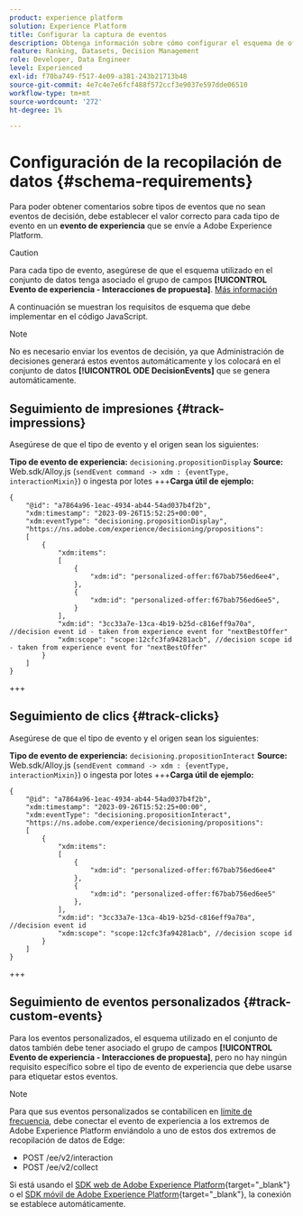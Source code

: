 ```yaml
---
product: experience platform
solution: Experience Platform
title: Configurar la captura de eventos
description: Obtenga información sobre cómo configurar el esquema de oferta para capturar eventos
feature: Ranking, Datasets, Decision Management
role: Developer, Data Engineer
level: Experienced
exl-id: f70ba749-f517-4e09-a381-243b21713b48
source-git-commit: 4e7c4e7e6fcf488f572ccf3e9037e597dde06510
workflow-type: tm+mt
source-wordcount: '272'
ht-degree: 1%

---
```


# Configuración de la recopilación de datos {#schema-requirements}

Para poder obtener comentarios sobre tipos de eventos que no sean eventos de decisión, debe establecer el valor correcto para cada tipo de evento en un **evento de experiencia** que se envíe a Adobe Experience Platform.

>[!CAUTION]
>
>Para cada tipo de evento, asegúrese de que el esquema utilizado en el conjunto de datos tenga asociado el grupo de campos **[!UICONTROL Evento de experiencia - Interacciones de propuesta]**. [Más información](create-dataset.md)

A continuación se muestran los requisitos de esquema que debe implementar en el código JavaScript.

>[!NOTE]
>
>No es necesario enviar los eventos de decisión, ya que Administración de decisiones generará estos eventos automáticamente y los colocará en el conjunto de datos **[!UICONTROL ODE DecisionEvents]**<!--to check--> que se genera automáticamente.

## Seguimiento de impresiones {#track-impressions}

Asegúrese de que el tipo de evento y el origen sean los siguientes:

**Tipo de evento de experiencia:** `decisioning.propositionDisplay`
**Source:** Web.sdk/Alloy.js (`sendEvent command -> xdm : {eventType, interactionMixin}`) o ingesta por lotes
+++**Carga útil de ejemplo:**

```
{
    "@id": "a7864a96-1eac-4934-ab44-54ad037b4f2b",
    "xdm:timestamp": "2023-09-26T15:52:25+00:00",
    "xdm:eventType": "decisioning.propositionDisplay",
    "https://ns.adobe.com/experience/decisioning/propositions":
    [
        {
            "xdm:items":
            [
                {
                    "xdm:id": "personalized-offer:f67bab756ed6ee4",
                },
                {
                    "xdm:id": "personalized-offer:f67bab756ed6ee5",
                }
            ],
            "xdm:id": "3cc33a7e-13ca-4b19-b25d-c816eff9a70a", //decision event id - taken from experience event for "nextBestOffer"
            "xdm:scope": "scope:12cfc3fa94281acb", //decision scope id - taken from experience event for "nextBestOffer"
        }
    ]
}
```

+++

## Seguimiento de clics {#track-clicks}

Asegúrese de que el tipo de evento y el origen sean los siguientes:

**Tipo de evento de experiencia:** `decisioning.propositionInteract`
**Source:** Web.sdk/Alloy.js (`sendEvent command -> xdm : {eventType, interactionMixin}`) o ingesta por lotes
+++**Carga útil de ejemplo:**

```
{
    "@id": "a7864a96-1eac-4934-ab44-54ad037b4f2b",
    "xdm:timestamp": "2023-09-26T15:52:25+00:00",
    "xdm:eventType": "decisioning.propositionInteract",
    "https://ns.adobe.com/experience/decisioning/propositions":
    [
        {
            "xdm:items":
            [
                {
                    "xdm:id": "personalized-offer:f67bab756ed6ee4"
                },
                {
                    "xdm:id": "personalized-offer:f67bab756ed6ee5"
                },
            ],
            "xdm:id": "3cc33a7e-13ca-4b19-b25d-c816eff9a70a", //decision event id
            "xdm:scope": "scope:12cfc3fa94281acb", //decision scope id
        }
    ]
}
```

+++

## Seguimiento de eventos personalizados {#track-custom-events}

Para los eventos personalizados, el esquema utilizado en el conjunto de datos también debe tener asociado el grupo de campos **[!UICONTROL Evento de experiencia - Interacciones de propuesta]**, pero no hay ningún requisito específico sobre el tipo de evento de experiencia que debe usarse para etiquetar estos eventos.

>[!NOTE]
>
>Para que sus eventos personalizados se contabilicen en [límite de frecuencia](../offer-library/add-constraints.md#capping), debe conectar el evento de experiencia a los extremos de Adobe Experience Platform enviándolo a uno de estos dos extremos de recopilación de datos de Edge:
>
>* POST /ee/v2/interaction
>* POST /ee/v2/collect
>
>Si está usando el [SDK web de Adobe Experience Platform](https://experienceleague.adobe.com/docs/experience-platform/edge/home.html?lang=es){target="_blank"} o el [SDK móvil de Adobe Experience Platform](https://experienceleague.adobe.com/docs/platform-learn/data-collection/mobile-sdk/overview.html?lang=es){target="_blank"}, la conexión se establece automáticamente.
